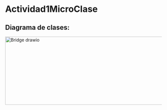 # Actividad1MicroClase
## Diagrama de clases:

<img width="771" height="220" alt="Bridge drawio" src="https://github.com/user-attachments/assets/c1348f53-eca4-48a8-baed-3a60646c88ea" />


